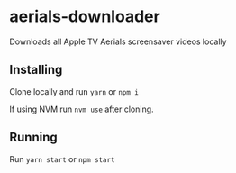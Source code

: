 # aerials-downloader
Downloads all Apple TV Aerials screensaver videos locally

## Installing
Clone locally and run `yarn` or `npm i`

If using NVM run `nvm use` after cloning.

## Running
Run `yarn start` or `npm start`
